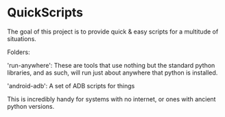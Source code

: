 # QuickScripts

The goal of this project is to provide quick & easy scripts for a multitude of situations. 

Folders:

'run-anywhere': These are tools that use nothing but the standard python libraries, and as such, will run just about anywhere that python is installed.

'android-adb': A set of ADB scripts for things


This is incredibly handy for systems with no internet, or ones with ancient python versions.  

 
